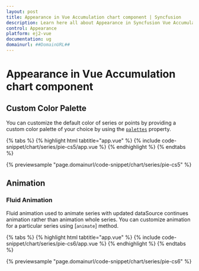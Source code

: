 ```yaml
---
layout: post
title: Appearance in Vue Accumulation chart component | Syncfusion
description: Learn here all about Appearance in Syncfusion Vue Accumulation chart component of Syncfusion Essential JS 2 and more.
control: Appearance 
platform: ej2-vue
documentation: ug
domainurl: ##DomainURL##
---
```


# Appearance in Vue Accumulation chart component

## Custom Color Palette

You can customize the default color of series or points by providing a custom color palette of your choice by
using the [`palettes`](https://ej2.syncfusion.com/vue/documentation/api/accumulation-chart/accumulationSeries/#palettes) property.

{% tabs %}
{% highlight html tabtitle="app.vue" %}
{% include code-snippet/chart/series/pie-cs5/app.vue %}
{% endhighlight %}
{% endtabs %}
        
{% previewsample "page.domainurl/code-snippet/chart/series/pie-cs5" %}

## Animation

### Fluid Animation

Fluid animation used to animate series with updated dataSource continues animation rather than animation whole series. You can customize animation for a particular series using [`animate`] method.

{% tabs %}
{% highlight html tabtitle="app.vue" %}
{% include code-snippet/chart/series/pie-cs6/app.vue %}
{% endhighlight %}
{% endtabs %}
        
{% previewsample "page.domainurl/code-snippet/chart/series/pie-cs6" %}